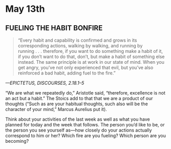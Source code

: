 # May 13th
## FUELING THE HABIT BONFIRE

> “Every habit and capability is confirmed and grows in its corresponding actions, walking by walking, and running by running . . . therefore, if you want to do something make a habit of it, if you don’t want to do that, don’t, but make a habit of something else instead. The same principle is at work in our state of mind. When you get angry, you’ve not only experienced that evil, but you’ve also reinforced a bad habit, adding fuel to the fire.”

*—EPICTETUS, DISCOURSES, 2.18.1–5*

“We are what we repeatedly do,” Aristotle said, “therefore, excellence is not an act but a habit.” The Stoics add to that that we are a product of our thoughts (“Such as are your habitual thoughts, such also will be the character of your mind,” Marcus Aurelius put it).

Think about your activities of the last week as well as what you have planned for today and the week that follows. The person you’d like to be, or the person you see yourself as—how closely do your actions actually correspond to him or her? Which fire are you fueling? Which person are you becoming?

